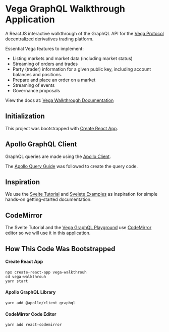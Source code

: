 # Vega GraphQL Walkthrough Application

A ReactJS interactive walkthrough of the GraphQL API for the [Vega Protocol](https://vega.xyz/) decentralized derivatives trading platform.

Essential Vega features to implement:

- Listing markets and market data (including market status)
- Streaming of orders and trades
- Party (trader) information for a given public key, including account balances and positions.
- Prepare and place an order on a market
- Streaming of events
- Governance proposals

View the docs at: [Vega Walkthrough Documentation](https://vega-step-by-step.web.app/docs/vega/vega-react-walkthrough/)

## Initialization

This project was bootstrapped with [Create React App](https://github.com/facebook/create-react-app).

## Apollo GraphQL Client

GraphQL queries are made using the [Apollo Client](https://www.apollographql.com/docs/react/get-started/).

The [Apollo Query Guide](https://www.apollographql.com/docs/react/data/queries/) was followed to create the query code.

## Inspiration

We use the [Svelte Tutorial](https://svelte.dev/tutorial/basics) and [Svelete Examples](https://svelte.dev/examples#hello-world) as inspiration for simple hands-on getting-started documentation.

## CodeMirror

The Svelte Tutorial and the [Vega GraphQL Playground](https://lb.testnet.vega.xyz/playground) use [CodeMirror](https://codemirror.net/) editor so we will use it in this application.

## How This Code Was Bootstrapped

#### Create React App
```
npx create-react-app vega-walkthrouh
cd vega-walkthrouh
yarn start
```

#### Apollo GraphQL Library
```
yarn add @apollo/client graphql
```

#### CodeMirror Code Editor
```
yarn add react-codemirror
```

